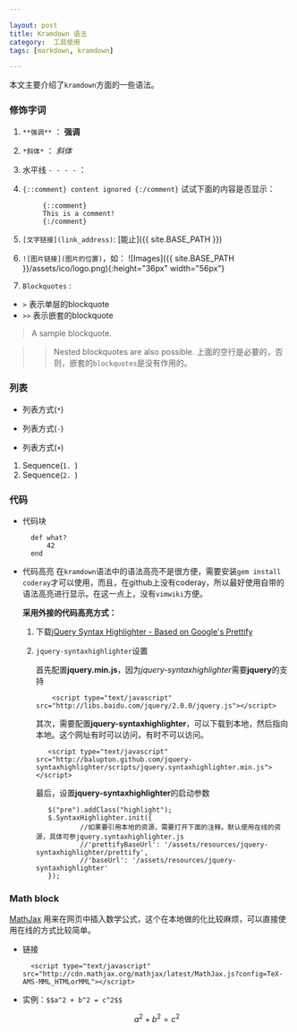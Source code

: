 ```yaml
---

layout: post
title: Kramdown 语法
category:  工具使用
tags: [markdown, kramdown]

---
```


本文主要介绍了`kramdown`方面的一些语法。

### 修饰字词
1. `**强调**`	：	**强调**
2. `*斜体*`		： 	*斜体*
3. 水平线 `- - - -` ： 
4. `{::comment} content ignored {:/comment}`
     试试下面的内容是否显示：

        	{::comment}
        	This is a comment!
        	{:/comment}


5. `[文字链接](link_address)`: [能止]({{ site.BASE_PATH }})
6. 
    `![图片链接](图片的位置)`，如：
	![Images]({{ site.BASE_PATH }}/assets/ico/logo.png){:height="36px" width="56px"}

7. `Blockquotes` :

- `>`	表示单层的blockquote
- `>>`	表示嵌套的blockquote

>A sample blockquote.

>>Nested blockquotes are also possible.
>>上面的空行是必要的，否则，嵌套的`blockquotes`是没有作用的。

### 列表

* 列表方式(`*`)
- 列表方式(`-`)
+ 列表方式(`+`)

1. Sequence(`1. `)
2. Sequence(`2. `)

### 代码

- 代码块

		def what?
			42
		end	

- 代码高亮
  在`kramdown`语法中的语法高亮不是很方便，需要安装`gem install coderay`才可以使用，而且，在github上没有coderay，所以最好使用自带的语法高亮进行显示。在这一点上，没有`vimwiki`方便。

  **采用外接的代码高亮方式：**

  1. 下载[jQuery Syntax Highlighter - Based on Google's Prettify](http://balupton.github.io/jquery-syntaxhighlighter/demo/)
  
  2. `jquery-syntaxhighlighter`设置
 
	   首先配置**jquery.min.js**，因为*jquery-syntaxhighlighter*需要**jquery**的支持

             <script type="text/javascript" src="http://libs.baidu.com/jquery/2.0.0/jquery.js"></script>
	      
	   其次，需要配置**jquery-syntaxhighlighter**，可以下载到本地，然后指向本地。这个网址有时可以访问，有时不可以访问。
            
            <script type="text/javascript" src="http://balupton.github.com/jquery-syntaxhighlighter/scripts/jquery.syntaxhighlighter.min.js"></script>

	   最后，设置**jquery-syntaxhighlighter**的启动参数

            $("pre").addClass("highlight");
            $.SyntaxHighlighter.init({
                    //如果要引用本地的资源，需要打开下面的注释。默认使用在线的资源，具体可参jquery.syntaxhighlighter.js
                    //'prettifyBaseUrl': '/assets/resources/jquery-syntaxhighlighter/prettify',
                    //'baseUrl': '/assets/resources/jquery-syntaxhighlighter'
            });


### Math block

[MathJax](http://www.mathjax.org/) 用来在网页中插入数学公式，这个在本地做的化比较麻烦，可以直接使用在线的方式比较简单。

- 链接	

		<script type="text/javascript" src="http://cdn.mathjax.org/mathjax/latest/MathJax.js?config=TeX-AMS-MML_HTMLorMML"></script>

- 实例：`$$a^2 + b^2 = c^2$$` 

  $$a^2 + b^2 = c^2$$